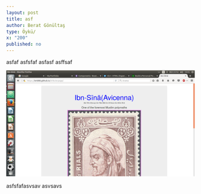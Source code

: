 ```yaml
---
layout: post
title: asf
author: Berat Gönültaş
type: Öykü/
x: "200"
published: no
---
```

asfaf
asfsfaf
asfasf
asffsaf

<img src="images/w.png" class="img-responsive">

asfsfafasvsav
asvsavs
